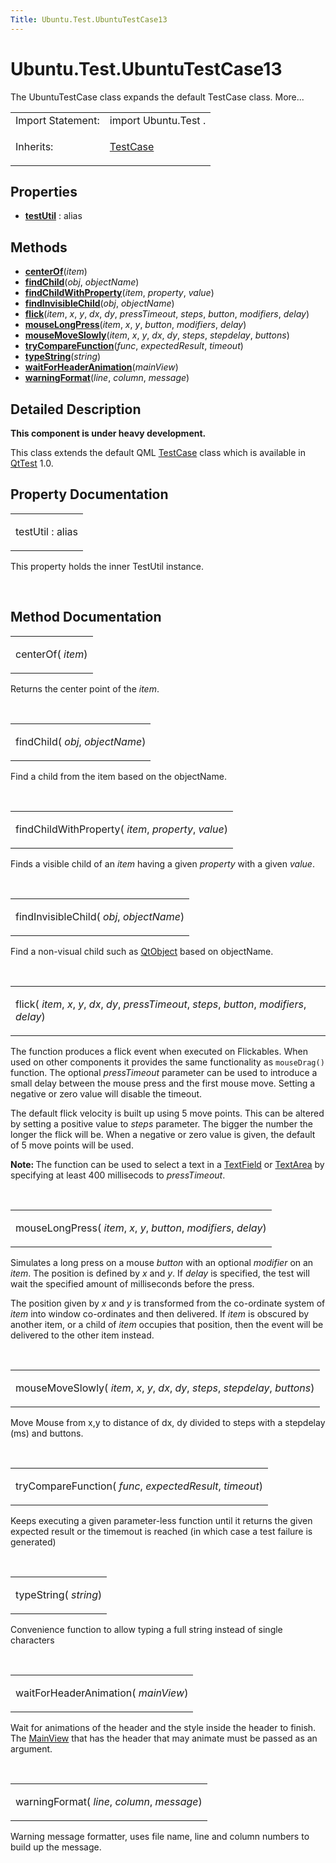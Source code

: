 ```yaml
---
Title: Ubuntu.Test.UbuntuTestCase13
---
```


# Ubuntu.Test.UbuntuTestCase13

<span class="subtitle"></span>
<!-- $$$UbuntuTestCase13-brief -->
<p>The UbuntuTestCase class expands the default TestCase class. More...</p>
<!-- @@@UbuntuTestCase13 -->
<table class="alignedsummary">
<tr><td class="memItemLeft rightAlign topAlign"> Import Statement:</td><td class="memItemRight bottomAlign"> import Ubuntu.Test .</td></tr><tr><td class="memItemLeft rightAlign topAlign"> Inherits:</td><td class="memItemRight bottomAlign"> <p><a href="../sdk-14.10/QtTest.TestCase.md">TestCase</a></p>
</td></tr></table><ul>
</ul>
<h2 id="properties">Properties</h2>
<ul>
<li class="fn"><b><b><a href="#testUtil-prop">testUtil</a></b></b> : alias</li>
</ul>
<h2 id="methods">Methods</h2>
<ul>
<li class="fn"><b><b><a href="#centerOf-method">centerOf</a></b></b>(<i>item</i>)</li>
<li class="fn"><b><b><a href="#findChild-method">findChild</a></b></b>(<i>obj</i>,  <i>objectName</i>)</li>
<li class="fn"><b><b><a href="#findChildWithProperty-method">findChildWithProperty</a></b></b>(<i>item</i>,  <i>property</i>,  <i>value</i>)</li>
<li class="fn"><b><b><a href="#findInvisibleChild-method">findInvisibleChild</a></b></b>(<i>obj</i>,  <i>objectName</i>)</li>
<li class="fn"><b><b><a href="#flick-method">flick</a></b></b>(<i>item</i>,  <i>x</i>,  <i>y</i>,  <i>dx</i>,  <i>dy</i>,  <i>pressTimeout</i>,  <i>steps</i>,  <i>button</i>,  <i>modifiers</i>,  <i>delay</i>)</li>
<li class="fn"><b><b><a href="#mouseLongPress-method">mouseLongPress</a></b></b>(<i>item</i>,  <i>x</i>,  <i>y</i>,  <i>button</i>,  <i>modifiers</i>,  <i>delay</i>)</li>
<li class="fn"><b><b><a href="#mouseMoveSlowly-method">mouseMoveSlowly</a></b></b>(<i>item</i>,  <i>x</i>,  <i>y</i>,  <i>dx</i>,  <i>dy</i>,  <i>steps</i>,  <i>stepdelay</i>,  <i>buttons</i>)</li>
<li class="fn"><b><b><a href="#tryCompareFunction-method">tryCompareFunction</a></b></b>(<i>func</i>,  <i>expectedResult</i>,  <i>timeout</i>)</li>
<li class="fn"><b><b><a href="#typeString-method">typeString</a></b></b>(<i>string</i>)</li>
<li class="fn"><b><b><a href="#waitForHeaderAnimation-method">waitForHeaderAnimation</a></b></b>(<i>mainView</i>)</li>
<li class="fn"><b><b><a href="#warningFormat-method">warningFormat</a></b></b>(<i>line</i>,  <i>column</i>,  <i>message</i>)</li>
</ul>
<!-- $$$UbuntuTestCase13-description -->
<h2 id="details">Detailed Description</h2>
</p>
<p><b>This component is under heavy development.</b></p>
<p>This class extends the default QML <a href="../sdk-14.10/QtTest.TestCase.md">TestCase</a> class which is available in <a href="http://doc.qt.io/qt-5/qttest-qmlmodule.html">QtTest</a> 1.0&#x2e;</p>
<!-- @@@UbuntuTestCase13 -->
<h2>Property Documentation</h2>
<!-- $$$testUtil -->
<table class="qmlname"><tr valign="top" id="testUtil-prop"><td class="tblQmlPropNode"><p><span class="name">testUtil</span> : <span class="type">alias</span></p></td></tr></table><p>This property holds the inner TestUtil instance.</p>
<!-- @@@testUtil -->
<br/>
<h2>Method Documentation</h2>
<!-- $$$centerOf -->
<table class="qmlname"><tr valign="top" id="centerOf-method"><td class="tblQmlFuncNode"><p><span class="name">centerOf</span>(<i> item</i>)</p></td></tr></table><p>Returns the center point of the <i>item</i>.</p>
<!-- @@@centerOf -->
<br/>
<!-- $$$findChild -->
<table class="qmlname"><tr valign="top" id="findChild-method"><td class="tblQmlFuncNode"><p><span class="name">findChild</span>(<i> obj</i>, <i> objectName</i>)</p></td></tr></table><p>Find a child from the item based on the objectName.</p>
<!-- @@@findChild -->
<br/>
<!-- $$$findChildWithProperty -->
<table class="qmlname"><tr valign="top" id="findChildWithProperty-method"><td class="tblQmlFuncNode"><p><span class="name">findChildWithProperty</span>(<i> item</i>, <i> property</i>, <i> value</i>)</p></td></tr></table><p>Finds a visible child of an <i>item</i> having a given <i>property</i> with a given <i>value</i>.</p>
<!-- @@@findChildWithProperty -->
<br/>
<!-- $$$findInvisibleChild -->
<table class="qmlname"><tr valign="top" id="findInvisibleChild-method"><td class="tblQmlFuncNode"><p><span class="name">findInvisibleChild</span>(<i> obj</i>, <i> objectName</i>)</p></td></tr></table><p>Find a non-visual child such as <a href="../sdk-14.10/QtQml.QtObject.md">QtObject</a> based on objectName.</p>
<!-- @@@findInvisibleChild -->
<br/>
<!-- $$$flick -->
<table class="qmlname"><tr valign="top" id="flick-method"><td class="tblQmlFuncNode"><p><span class="name">flick</span>(<i> item</i>, <i> x</i>, <i> y</i>, <i> dx</i>, <i> dy</i>, <i> pressTimeout</i>, <i> steps</i>, <i> button</i>, <i> modifiers</i>, <i> delay</i>)</p></td></tr></table><p>The function produces a flick event when executed on Flickables. When used on other components it provides the same functionality as <code>mouseDrag()</code> function. The optional <i>pressTimeout</i> parameter can be used to introduce a small delay between the mouse press and the first mouse move. Setting a negative or zero value will disable the timeout.</p>
<p>The default flick velocity is built up using 5 move points. This can be altered by setting a positive value to <i>steps</i> parameter. The bigger the number the longer the flick will be. When a negative or zero value is given, the default of 5 move points will be used.</p>
<p><b>Note: </b>The function can be used to select a text in a <a href="Ubuntu.Components.TextField.md">TextField</a> or <a href="Ubuntu.Components.TextArea.md">TextArea</a> by specifying at least 400 millisecods to <i>pressTimeout</i>.</p><!-- @@@flick -->
<br/>
<!-- $$$mouseLongPress -->
<table class="qmlname"><tr valign="top" id="mouseLongPress-method"><td class="tblQmlFuncNode"><p><span class="name">mouseLongPress</span>(<i> item</i>, <i> x</i>, <i> y</i>, <i> button</i>, <i> modifiers</i>, <i> delay</i>)</p></td></tr></table><p>Simulates a long press on a mouse <i>button</i> with an optional <i>modifier</i> on an <i>item</i>. The position is defined by <i>x</i> and <i>y</i>. If <i>delay</i> is specified, the test will wait the specified amount of milliseconds before the press.</p>
<p>The position given by <i>x</i> and <i>y</i> is transformed from the co-ordinate system of <i>item</i> into window co-ordinates and then delivered. If <i>item</i> is obscured by another item, or a child of <i>item</i> occupies that position, then the event will be delivered to the other item instead.</p>
<!-- @@@mouseLongPress -->
<br/>
<!-- $$$mouseMoveSlowly -->
<table class="qmlname"><tr valign="top" id="mouseMoveSlowly-method"><td class="tblQmlFuncNode"><p><span class="name">mouseMoveSlowly</span>(<i> item</i>, <i> x</i>, <i> y</i>, <i> dx</i>, <i> dy</i>, <i> steps</i>, <i> stepdelay</i>, <i> buttons</i>)</p></td></tr></table><p>Move Mouse from x,y to distance of dx, dy divided to steps with a stepdelay (ms) and buttons.</p>
<!-- @@@mouseMoveSlowly -->
<br/>
<!-- $$$tryCompareFunction -->
<table class="qmlname"><tr valign="top" id="tryCompareFunction-method"><td class="tblQmlFuncNode"><p><span class="name">tryCompareFunction</span>(<i> func</i>, <i> expectedResult</i>, <i> timeout</i>)</p></td></tr></table><p>Keeps executing a given parameter-less function until it returns the given expected result or the timemout is reached (in which case a test failure is generated)</p>
<!-- @@@tryCompareFunction -->
<br/>
<!-- $$$typeString -->
<table class="qmlname"><tr valign="top" id="typeString-method"><td class="tblQmlFuncNode"><p><span class="name">typeString</span>(<i> string</i>)</p></td></tr></table><p>Convenience function to allow typing a full string instead of single characters</p>
<!-- @@@typeString -->
<br/>
<!-- $$$waitForHeaderAnimation -->
<table class="qmlname"><tr valign="top" id="waitForHeaderAnimation-method"><td class="tblQmlFuncNode"><p><span class="name">waitForHeaderAnimation</span>(<i> mainView</i>)</p></td></tr></table><p>Wait for animations of the header and the style inside the header to finish. The <a href="Ubuntu.Components.MainView.md">MainView</a> that has the header that may animate must be passed as an argument.</p>
<!-- @@@waitForHeaderAnimation -->
<br/>
<!-- $$$warningFormat -->
<table class="qmlname"><tr valign="top" id="warningFormat-method"><td class="tblQmlFuncNode"><p><span class="name">warningFormat</span>(<i> line</i>, <i> column</i>, <i> message</i>)</p></td></tr></table><p>Warning message formatter, uses file name, line and column numbers to build up the message.</p>
<!-- @@@warningFormat -->
<br/>
